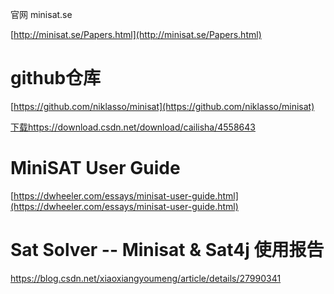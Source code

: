 
官网 
minisat.se


[http://minisat.se/Papers.html](http://minisat.se/Papers.html)




# github仓库








[https://github.com/niklasso/minisat](https://github.com/niklasso/minisat)



[下载https://download.csdn.net/download/cailisha/4558643](https://download.csdn.net/download/cailisha/4558643)










# MiniSAT User Guide
[https://dwheeler.com/essays/minisat-user-guide.html](https://dwheeler.com/essays/minisat-user-guide.html)

# Sat Solver -- Minisat & Sat4j 使用报告


https://blog.csdn.net/xiaoxiangyoumeng/article/details/27990341


















